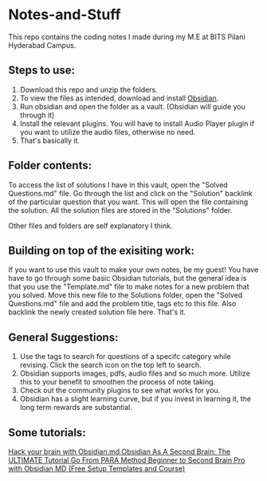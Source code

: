 # Notes-and-Stuff

This repo contains the coding notes I made during my M.E at BITS Pilani Hyderabad Campus.

## Steps to use:
1) Download this repo and unzip the folders.
2) To view the files as intended, download and install [Obsidian](https://obsidian.md/download).
3) Run obsidian and open the folder as a vault. (Obsidian will guide you through it)
4) Install the relevant plugins. You will have to install Audio Player plugin if you want to utilize the audio files, otherwise no need.
5) That's basically it.

## Folder contents:
To access the list of solutions I have in this vault, open the "Solved Questions.md" file. Go through the list and click on the "Solution" backlink of the particular question that you want. This will open the file containing the solution. All the solution files are stored in the "Solutions" folder. 

Other files and folders are self explanatory I think.

## Building on top of the exisiting work:
If you want to use this vault to make your own notes, be my guest! You have have to go through some basic Obsidian tutorials, but the general idea is that you use the "Template.md" file to make notes for a new problem that you solved. Move this new file to the Solutions folder, open the "Solved Questions.md" file and add the problem title, tags etc to this file. Also backlink the newly created solution file here. That's it.

## General Suggestions:
1) Use the tags to search for questions of a specifc category while revising. Click the search icon on the top left to search.
2) Obsidian supports images, pdfs, audio files and so much more. Utilize this to your benefit to smoothen the process of note taking.
3) Check out the community plugins to see what works for you.
4) Obsidian has a slight learning curve, but if you invest in learning it, the long term rewards are substantial.

## Some tutorials:
[ Hack your brain with Obsidian.md ](https://www.youtube.com/watch?v=DbsAQSIKQXk)
[ Obsidian As A Second Brain: The ULTIMATE Tutorial ](https://www.youtube.com/watch?v=WqKluXIra70)
[ Go From PARA Method Beginner to Second Brain Pro with Obsidian MD (Free Setup Templates and Course) ](https://www.youtube.com/watch?v=445yxZbj4H4)
